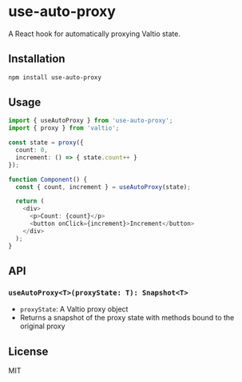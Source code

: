 # use-auto-proxy

A React hook for automatically proxying Valtio state.

## Installation

```bash
npm install use-auto-proxy
```

## Usage

```typescript
import { useAutoProxy } from 'use-auto-proxy';
import { proxy } from 'valtio';

const state = proxy({
  count: 0,
  increment: () => { state.count++ }
});

function Component() {
  const { count, increment } = useAutoProxy(state);

  return (
    <div>
      <p>Count: {count}</p>
      <button onClick={increment}>Increment</button>
    </div>
  );
}
```

## API

### `useAutoProxy<T>(proxyState: T): Snapshot<T>`

- `proxyState`: A Valtio proxy object
- Returns a snapshot of the proxy state with methods bound to the original proxy

## License

MIT